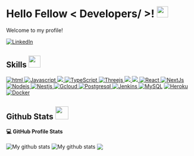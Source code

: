 <h1> Hello Fellow < Developers/ >! <img src = "https://raw.githubusercontent.com/MartinHeinz/MartinHeinz/master/wave.gif" width = 30px> </h1>
<p align='center'>
</p>

<p>
  Welcome to my profile!
</p>

   <a href="https://www.linkedin.com/in/jovanny-fuentes-871b7b279/" target="_blank">
    <img alt="LinkedIn" src="https://img.shields.io/badge/LinkedIn-0077B5?style=for-the-badge&logo=linkedin&logoColor=white">
  </a>   


<h2> Skills <img src = "https://media2.giphy.com/media/QssGEmpkyEOhBCb7e1/giphy.gif?cid=ecf05e47a0n3gi1bfqntqmob8g9aid1oyj2wr3ds3mg700bl&rid=giphy.gif" width = 32px> </h2>

<a href="https://developer.mozilla.org/en-US/docs/Web/HTML" target="_blank"> 
	<img alt="html" src="https://img.shields.io/badge/HTML5-E34F26?style=for-the-badge&logo=html5&logoColor=white" />
</a>

<a href="https://www.javascript.com" target="_blank"> 
    <img alt="Javascript" src="https://img.shields.io/badge/JavaScript-ED8B00?style=for-the-badge&logo=javascript&logoColor=white">
  </a>

  <a href="https://www.python.org" target="_blank">
  	<img src="https://img.shields.io/badge/Python-3776AB?style=for-the-badge&logo=python&logoColor=white" />
  </a>

   <a href="https://www.typescriptlang.org" target="_blank">
    <img alt="TypeScript" src="https://img.shields.io/badge/Typescript-3776AB?style=for-the-badge&logo=typescript&logoColor=white">
  </a>

   <a href="https://threejs.org" target="_blank">
    <img alt="Threejs" src="https://img.shields.io/badge/threejs-F7931E?style=for-the-badge&logo=three&logoColor=white">
  </a>

  <a href="https://getbootstrap.com" target="_blank">
     <img src="https://img.shields.io/badge/Bootstrap-563D7C?style=for-the-badge&logo=bootstrap&logoColor=white" />
  </a>

  <a href="https://tailwindcss.com" target="_blank">
    <img src="https://img.shields.io/badge/Tailwind_CSS-38B2AC?style=for-the-badge&logo=tailwind-css&logoColor=white" />
  </a>

   <a href="https://react.dev" target="_blank">
    <img alt="React" src="https://img.shields.io/badge/react-087EA4?style=for-the-badge&logo=react&logoColor=white">
  </a>
  
  <a href="https://nextjs.org" target="_blank">
    <img alt="NextJs" src="https://img.shields.io/badge/Nextjs-000000?style=for-the-badge&logo=nextdotjs&logoColor=white">
  </a>

<a href="https://nodejs.dev/en/" target="_blank">
    <img alt="Nodejs" src="https://img.shields.io/badge/Nodejs-59A946?style=for-the-badge&logo=nodedotjs&logoColor=white">
  </a>

   <a href="https://nestjs.com" target="_blank">
    <img alt="Nestjs" src="https://img.shields.io/badge/Nestjs-E0234E?style=for-the-badge&logo=nestjs&logoColor=white">
  </a>

   <a href="https://cloud.google.com" target="_blank">
    <img alt="Gcloud" src="https://img.shields.io/badge/Gcloud-2C2D72?style=for-the-badge&logo=google&logoColor=white">
  </a>
  
   <a href="https://www.postgresql.org" target="_blank">
    <img alt="Postgresql" src="https://img.shields.io/badge/Postgresql-FF4B4B?style=for-the-badge&logo=postgresql&logoColor=white">
  </a>

  <a href="https://www.jenkins.io" target="_blank">
    <img alt="Jenkins" src="https://img.shields.io/badge/Jenkins-FF4B4B?style=for-the-badge&logo=jenkins&logoColor=black">
  </a>
<a href="https://www.mysql.com/"><img alt="MySQL" src="https://img.shields.io/badge/Microsoft%20SQL%20Server-CC2927?style=for-the-badge&logo=microsoft%20sql%20server&logoColor=white"></a>
<a href="https://www.heroku.com/"><img alt="Heroku" src="https://img.shields.io/badge/Heroku-430098?style=for-the-badge&logo=heroku&logoColor=white"></a>
<a href="https://www.docker.com/"><img alt="Docker" src="https://img.shields.io/badge/Docker-2CA5E0?style=for-the-badge&logo=docker&logoColor=white"></a>


<h2> Github Stats <img src = "https://i.pinimg.com/originals/65/c4/f4/65c4f452571be1261e9c623f7da488ac.gif" width = 35px> </h2>


  <summary><b>💻 GitHub Profile Stats</b></summary>
  <br/>
 <img align="center" src="https://github-readme-streak-stats.herokuapp.com?user=jovsz&theme=vue-dark&hide_border=true&date_format=M%20j%5B%2C%20Y%5D" alt="My github stats" />

<img align="center" src="https://github-readme-stats.vercel.app/api?username=jovsz&show_icons=true&include_all_commits=true&theme=cobalt&hide_border=true" alt="My github stats" /> 

<img align="center" src="https://github-readme-stats.vercel.app/api/top-langs/?username=jovsz&layout=compact&theme=cobalt&hide_border=true" />





